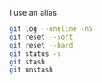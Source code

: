 I use an alias

```bash
git log --oneline -n5
git reset --soft
git reset --hard
git status -s
git stash
git unstash
```

